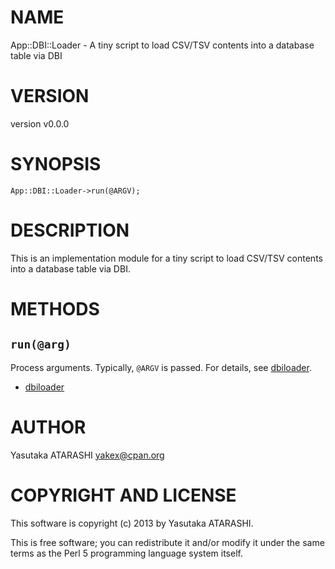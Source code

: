 # NAME

App::DBI::Loader - A tiny script to load CSV/TSV contents into a database table via DBI

# VERSION

version v0.0.0

# SYNOPSIS

    App::DBI::Loader->run(@ARGV);

# DESCRIPTION

This is an implementation module for a tiny script to load CSV/TSV contents into a database table via DBI.

# METHODS

## `run(@arg)`

Process arguments. Typically, `@ARGV` is passed. For details, see [dbiloader](https://metacpan.org/pod/dbiloader).

- [dbiloader](https://metacpan.org/pod/dbiloader)

# AUTHOR

Yasutaka ATARASHI <yakex@cpan.org>

# COPYRIGHT AND LICENSE

This software is copyright (c) 2013 by Yasutaka ATARASHI.

This is free software; you can redistribute it and/or modify it under
the same terms as the Perl 5 programming language system itself.
